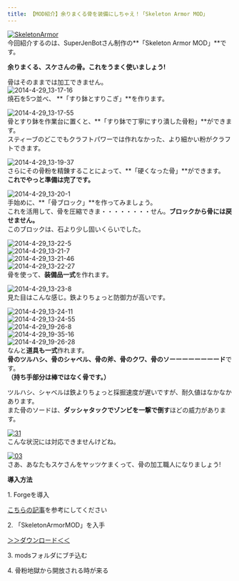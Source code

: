 ```yaml
---
title: 【MOD紹介】余りまくる骨を装備にしちゃえ！「Skeleton Armor MOD」
---
```


[![SkeletonArmor](https://cdn-ak.f.st-hatena.com/images/fotolife/s/sasigume/20210208/20210208143516.png)](#6/f/6f766373.png "SkeletonArmor")  
今回紹介するのは、SuperJenBotさん制作の**「Skeleton Armor MOD」**です。

**余りまくる、スケさんの骨。これをうまく使いましょう!** 

骨はそのままでは加工できません。  
![2014-4-29_13-17-16](https://cdn-ak.f.st-hatena.com/images/fotolife/s/sasigume/20210208/20210208135538.jpg)  
焼石を5つ並べ、 **「すり鉢とすりこぎ」**を作ります。

![2014-4-29_13-17-55](https://cdn-ak.f.st-hatena.com/images/fotolife/s/sasigume/20210208/20210208131913.jpg)  
骨とすり鉢を作業台に置くと、**「すり鉢で丁寧にすり潰した骨粉」**ができます。  
スティーブのどこでもクラフトパワーでは作れなかった、より細かい粉がクラフトできます。

![2014-4-29_13-19-37](https://cdn-ak.f.st-hatena.com/images/fotolife/s/sasigume/20210208/20210208174745.jpg)  
さらにその骨粉を精錬することによって、**「硬くなった骨」**ができます。  
**これでやっと準備は完了です。**

![2014-4-29_13-20-1](https://cdn-ak.f.st-hatena.com/images/fotolife/s/sasigume/20210208/20210208141651.jpg)  
手始めに、**「骨ブロック」**を作ってみましょう。  
これを活用して、骨を圧縮できま・・・・・・・・せん。**ブロックから骨には戻せません。**  
このブロックは、石より少し固いくらいでした。

![2014-4-29_13-22-5](https://cdn-ak.f.st-hatena.com/images/fotolife/s/sasigume/20210208/20210208134825.jpg)  
![2014-4-29_13-21-7](https://cdn-ak.f.st-hatena.com/images/fotolife/s/sasigume/20210208/20210208130919.jpg)  
![2014-4-29_13-21-46](https://cdn-ak.f.st-hatena.com/images/fotolife/s/sasigume/20210208/20210208135213.jpg)  
![2014-4-29_13-22-27](https://cdn-ak.f.st-hatena.com/images/fotolife/s/sasigume/20210208/20210208151111.jpg)  
骨を使って、**装備品一式**を作れます。

![2014-4-29_13-23-8](https://cdn-ak.f.st-hatena.com/images/fotolife/s/sasigume/20210208/20210208165141.jpg)  
見た目はこんな感じ。鉄よりちょっと防御力が高いです。

![2014-4-29_13-24-11](https://cdn-ak.f.st-hatena.com/images/fotolife/s/sasigume/20210208/20210208083508.jpg)  
![2014-4-29_13-24-55](https://www.napoan.com/wp-content/uploads/imgs/b/0/b0a4f30a.jpg)  
![2014-4-29_19-26-8](https://cdn-ak.f.st-hatena.com/images/fotolife/s/sasigume/20210208/20210208150732.jpg)  
![2014-4-29_19-35-16](https://cdn-ak.f.st-hatena.com/images/fotolife/s/sasigume/20210208/20210208132710.jpg)  
![2014-4-29_19-26-28](https://cdn-ak.f.st-hatena.com/images/fotolife/s/sasigume/20210208/20210208155232.jpg)  
なんと**道具も一式**作れます。  
**骨のツルハシ、骨のシャベル、骨の斧、骨のクワ、骨のソーーーーーーーード**です。  
**（持ち手部分は棒ではなく骨です。）**

ツルハシ、シャベルは鉄よりちょっと採掘速度が遅いですが、耐久値はなかなかあります。  
また骨のソードは、**ダッシャタックでゾンビを一撃で倒す**ほどの威力があります。

[![31](https://cdn-ak.f.st-hatena.com/images/fotolife/s/sasigume/20210208/20210208144549.png)](#7/9/797b8ebb.png "31")  
こんな状況には対応できませんけどね。

[![03](https://cdn-ak.f.st-hatena.com/images/fotolife/s/sasigume/20210208/20210208144500.png)](#7/8/78951e73.png "03")  
さあ、あなたもスケさんをヤッツケまくって、骨の加工職人になりましょう!

**導入方法**

1\. Forgeを導入

[こちらの記事](/minecraft-je/howto/install-forge/)を参考にしてください

2\. 「SkeletonArmorMOD」を入手

[＞＞ダウンロード＜＜](http://www.minecraftforum.net/topic/2613863-forge-172-skeleton-armor-mod/ "下の方にある「Download」の下のボックスを開けばリンクがあります。")

3\. modsフォルダにブチ込む

4\. 骨粉地獄から開放される時が来る
